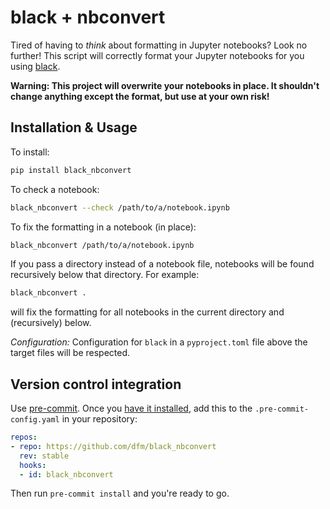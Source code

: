 # black + nbconvert

Tired of having to *think* about formatting in Jupyter notebooks?
Look no further!
This script will correctly format your Jupyter notebooks for you using [black](https://black.readthedocs.io).

**Warning: This project will overwrite your notebooks in place.
It shouldn't change anything except the format, but use at your own risk!**

## Installation & Usage

To install:

```bash
pip install black_nbconvert
```

To check a notebook:

```bash
black_nbconvert --check /path/to/a/notebook.ipynb
```

To fix the formatting in a notebook (in place):

```bash
black_nbconvert /path/to/a/notebook.ipynb
```

If you pass a directory instead of a notebook file, notebooks will be found recursively below that directory.
For example:

```bash
black_nbconvert .
```

will fix the formatting for all notebooks in the current directory and (recursively) below.

*Configuration:* Configuration for `black` in a `pyproject.toml` file above the target files will be respected.

## Version control integration

Use [pre-commit](https://pre-commit.com/).
Once you [have it installed](https://pre-commit.com/#install), add this to the `.pre-commit-config.yaml` in your repository:

```yaml
repos:        
- repo: https://github.com/dfm/black_nbconvert
  rev: stable
  hooks:
  - id: black_nbconvert
```

Then run `pre-commit install` and you're ready to go.
